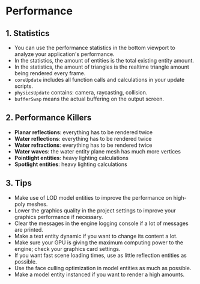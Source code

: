# Performance

## 1. Statistics

- You can use the performance statistics in the bottom viewport to analyze your application's performance.
- In the statistics, the amount of entities is the total existing entity amount.
- In the statistics, the amount of triangles is the realtime triangle amount being rendered every frame.
- `coreUpdate` includes all function calls and calculations in your update scripts.
- `physicsUpdate` contains: camera, raycasting, collision.
- `bufferSwap` means the actual buffering on the output screen.

## 2. Performance Killers

- **Planar reflections**: everything has to be rendered twice
- **Water reflections**: everything has to be rendered twice
- **Water refractions**: everything has to be rendered twice
- **Water waves**: the water entity plane mesh has much more vertices
- **Pointlight entities**: heavy lighting calculations
- **Spotlight entities**: heavy lighting calculations

## 3. Tips

- Make use of LOD model entities to improve the performance on high-poly meshes.
- Lower the graphics quality in the project settings to improve your graphics performance if necessary.
- Clear the messages in the engine logging console if a lot of messages are printed.
- Make a text entity dynamic if you want to change its content a lot.
- Make sure your GPU is giving the maximum computing power to the engine; check your graphics card settings.
- If you want fast scene loading times, use as little reflection entities as possible.
- Use the face culling optimization in model entities as much as possible.
- Make a model entity instanced if you want to render a high amounts.
